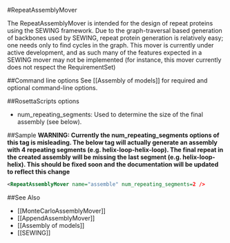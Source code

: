 #RepeatAssemblyMover


The RepeatAssemblyMover is intended for the design of repeat proteins using the SEWING framework. Due to the graph-traversal based generation of backbones used by SEWING, repeat protein generation is relatively easy; one needs only to find cycles in the graph. This mover is currently under active development, and as such many of the features expected in a SEWING mover may not be implemented (for instance, this mover currently does not respect the RequirementSet)

##Command line options
See [[Assembly of models]] for required and optional command-line options.

##RosettaScripts options

* num_repeating_segments: Used to determine the size of the final assembly (see below).

##Sample
**WARNING: Currently the num_repeating_segments options of this tag is misleading. The below tag will actually generate an assembly with 4 repeating segments (e.g. helix-loop-helix-loop). The final repeat in the created assembly will be missing the last segment (e.g. helix-loop-helix). This should be fixed soon and the documentation will be updated to reflect this change**

```xml
<RepeatAssemblyMover name="assemble" num_repeating_segments=2 />
```

##See Also
* [[MonteCarloAssemblyMover]]
* [[AppendAssemblyMover]]
* [[Assembly of models]]
* [[SEWING]]